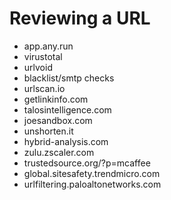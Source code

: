 # Reviewing a URL

* app.any.run
* virustotal
* urlvoid
* blacklist/smtp checks
* urlscan.io
* getlinkinfo.com
* talosintelligence.com
* joesandbox.com
* unshorten.it
* hybrid-analysis.com
* zulu.zscaler.com
* trustedsource.org/?p=mcaffee
* global.sitesafety.trendmicro.com
* urlfiltering.paloaltonetworks.com